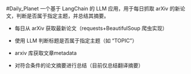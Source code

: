 #Daily_Planet
一个基于 LangChain 的 LLM 应用，用于每日抓取 arXiv 的新论文，判断是否属于指定主题，并总结其摘要。

* 每日从 arXiv 获取最新论文（requests+BeautifulSoup 爬虫实现）

* 使用 LLM 判断标题是否属于指定主题（如 “TOPIC”）

* arxiv 库获取文章metadata

* 对符合条件的论文摘要进行总结（目前仅总结翻译摘要）